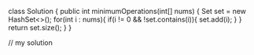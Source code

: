 class Solution {
    public int minimumOperations(int[] nums) {
        Set<Integer> set = new HashSet<>();
        for(int i : nums){
            if(i != 0 && !set.contains(i)){
                set.add(i);
            }
        }
        return set.size();
    }
}

// my solution
